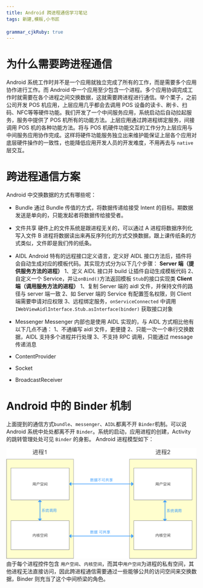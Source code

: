 ```yaml
---
title: Android 跨进程通信学习笔记
tags: 新建,模板,小书匠

grammar_cjkRuby: true
---
```

# 为什么需要跨进程通信
Android 系统工作时并不是一个应用就独立完成了所有的工作，而是需要多个应用协作进行工作。而 Android 中一个应用至少包含一个进程。多个应用协调完成工作时就需要在各个进程之间交换数据，这就需要跨进程进行通信。举个栗子，之前公司开发 POS 机应用，上层应用几乎都会去调用 POS 设备的读卡、刷卡、扫码、NFC等等硬件功能。我们开发了一个中间服务应用，系统启动后自动拉起服务，服务中提供了 POS 机所有的功能方法。上层应用通过跨进程绑定服务，间接调用 POS 机的各种功能方法。将与 POS 机硬件功能交互的工作分为上层应用与中间服务应用协作完成。这样将硬件功能服务独立出来维护能保证上层各个应用对底层硬件操作的一致性，也能降低应用开发人员的开发难度，不用再去与 `native` 层交互。
# 跨进程通信方案
Android 中交换数据的方式有哪些呢：
- Bundle
  通过 Bundle 传值的方式，将数据传递给接受 Intent 的目标。期数据发送是单向的，只能发起者将数据传给接受者。
- 文件共享
  硬件上的文件系统是跟进程无关的，可以通过 A 进程将数据序列化写入文件 B 进程将数据读出来再反序列化的方式交换数据，跟上课传纸条的方式类似，文件即是我们传的纸条。
- AIDL
  Android 特有的远程接口定义语言，定义好 AIDL 接口方法后，插件将会自动生成对应的模板代码。其实现方式分为以下几个步骤：
  **Server 端（提供服务方法的进程）**
  1、定义 AIDL 接口并 build 让插件自动生成模板代码
  2、自定义一个 Service，并让`onBind()`方法返回模板 `Stub`的接口实现类
  **Client 端（调用服务方法的进程）**
  1、复制 Server 端的 aidl 文件，并保持文件的路径与 server 端一致
  2、如 Server 端的 Service 有配置签名权限，则 Client 端需要申请对应权限
  3、远程绑定服务，`onServiceConnected` 中调用 `IWebViewAidlInterface.Stub.asInterface(binder)` 获取接口对象
- Messenger
  Messenger 内部也是使用 AIDL 实现的，与 AIDL 方式相比他有以下几点不通：
  1、不通编写 aidl 文件，更便捷
  2、只能一次一个串行交换数据，AIDL 支持多个进程并行处理
  3、不支持 RPC 调用，只能通过 message 传递消息
- ContentProvider
  
- Socket
  
- BroadcastReceiver
# Android 中的 Binder 机制
上面提到的通信方式`bundle`、`messenger`、`AIDL`都离不开 `Binder`机制。可以说 Android 系统中处处都离不开 `Binder`。系统的启动，应用进程的创建，Activity 的跳转管理处处可见 `Binder` 的身影。
Android 进程模型如下：

![进程模型](https://raw.githubusercontent.com/PandaQAQ/learning-resource/master/image/1588932905226.png)
由于每个进程控件包含 `用户空间`、`内核空间`，而其中`用户空间`为进程的私有空间，其他进程无法直接访问，因此跨进程通信需要通过一些能够公共的访问空间来交换数据，Binder 则充当了这个中间桥梁的角色。

